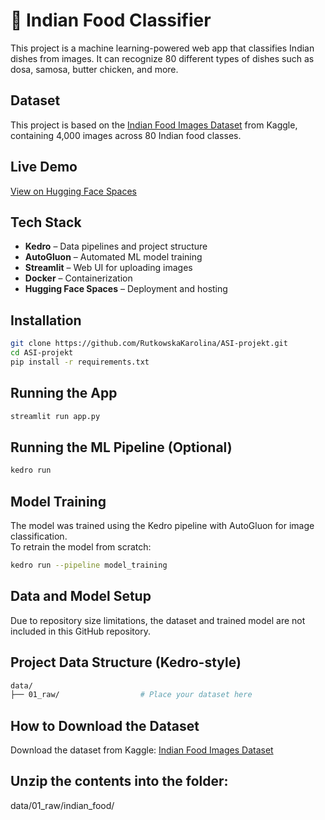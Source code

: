 # 🍛 Indian Food Classifier

This project is a machine learning-powered web app that classifies Indian dishes from images. It can recognize 80 different types of dishes such as dosa, samosa, butter chicken, and more.

## Dataset
This project is based on the [Indian Food Images Dataset](https://www.kaggle.com/datasets/iamsouravbanerjee/indian-food-images-dataset) from Kaggle, containing 4,000 images across 80 Indian food classes.

## Live Demo
[View on Hugging Face Spaces](https://huggingface.co/spaces/ska24680/indian-food-classifier)

## Tech Stack
- **Kedro** – Data pipelines and project structure  
- **AutoGluon** – Automated ML model training  
- **Streamlit** – Web UI for uploading images  
- **Docker** – Containerization  
- **Hugging Face Spaces** – Deployment and hosting  

## Installation

```bash
git clone https://github.com/RutkowskaKarolina/ASI-projekt.git
cd ASI-projekt
pip install -r requirements.txt
```
## Running the App
```bash
streamlit run app.py
```

## Running the ML Pipeline (Optional)
```bash
kedro run
```
## Model Training

The model was trained using the Kedro pipeline with AutoGluon for image classification.  
To retrain the model from scratch:

```bash
kedro run --pipeline model_training
```

## Data and Model Setup
Due to repository size limitations, the dataset and trained model are not included in this GitHub repository.

## Project Data Structure (Kedro-style)
```bash
data/
├── 01_raw/                  # Place your dataset here
```
## How to Download the Dataset
Download the dataset from Kaggle: [Indian Food Images Dataset](https://www.kaggle.com/datasets/iamsouravbanerjee/indian-food-images-dataset)

## Unzip the contents into the folder:
data/01_raw/indian_food/

